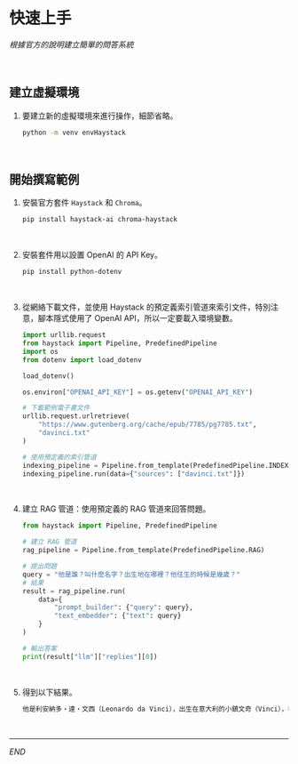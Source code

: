 # 快速上手

_根據官方的說明建立簡單的問答系統_

<br>

## 建立虛擬環境

1. 要建立新的虛擬環境來進行操作，細節省略。

    ```bash
    python -m venv envHaystack
    ```

<br>

## 開始撰寫範例

1. 安裝官方套件 `Haystack` 和 `Chroma`。

    ```bash
    pip install haystack-ai chroma-haystack
    ```

<br>

2. 安裝套件用以設置 OpenAI 的 API Key。

    ```bash
    pip install python-dotenv
    ```

<br>

3. 從網絡下載文件，並使用 Haystack 的預定義索引管道來索引文件，特別注意，腳本隱式使用了 OpenAI API，所以一定要載入環境變數。

    ```python
    import urllib.request
    from haystack import Pipeline, PredefinedPipeline
    import os
    from dotenv import load_dotenv

    load_dotenv()

    os.environ["OPENAI_API_KEY"] = os.getenv("OPENAI_API_KEY")

    # 下載範例電子書文件
    urllib.request.urlretrieve(
        "https://www.gutenberg.org/cache/epub/7785/pg7785.txt",
        "davinci.txt"
    )

    # 使用預定義的索引管道
    indexing_pipeline = Pipeline.from_template(PredefinedPipeline.INDEXING)
    indexing_pipeline.run(data={"sources": ["davinci.txt"]})
    ```

<br>

4. 建立 RAG 管道：使用預定義的 RAG 管道來回答問題。

    ```python
    from haystack import Pipeline, PredefinedPipeline

    # 建立 RAG 管道
    rag_pipeline = Pipeline.from_template(PredefinedPipeline.RAG)

    # 提出問題
    query = "他是誰？叫什麼名字？出生地在哪裡？他往生的時候是幾歲？"
    # 結果
    result = rag_pipeline.run(
        data={
            "prompt_builder": {"query": query},
            "text_embedder": {"text": query}
        }
    )

    # 輸出答案
    print(result["llm"]["replies"][0])
    ```

<br>

5. 得到以下結果。

    ```bash
    他是利安納多‧達‧文西（Leonardo da Vinci），出生在意大利的小鎮文奇（Vinci），在1519年的復活節前夕去世，享年67歲。"
    ```

<br>

___

_END_